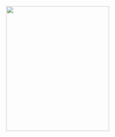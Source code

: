  <section id="tropicalia" class="my-5 pt-6 secao-tropicalia" tabindex="0" aria-label="Seção explicativa sobre a tropicália">            <div class="container d-flex align-items-center ">                <div class="col-4 d-flex justify-content-center fundo-galeria">                <div class="col-4 d-flex justify-content-center ">                    <img src="img/image (1).png" class="rounded-pill" width="273" height="331" loading="lazy">                </div>                <div class="col-5">
 
